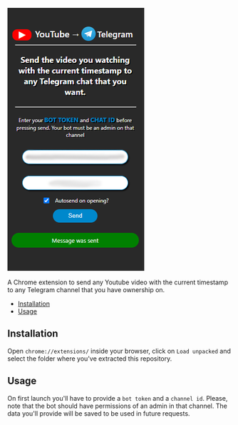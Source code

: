 ![OCR_example](./extension_window.png)

A Chrome extension to send any Youtube video with the current timestamp to any Telegram channel that you have ownership on.

* [Installation](#installation)
* [Usage](#usage)

## Installation
Open `chrome://extensions/` inside your browser, click on `Load unpacked` and select the folder where you've extracted this repository.
## Usage
On first launch you'll have to provide a `bot token` and a `channel id`. Please, note that the bot should have permissions of an admin in that channel. The data you'll provide will be saved to be used in future requests.